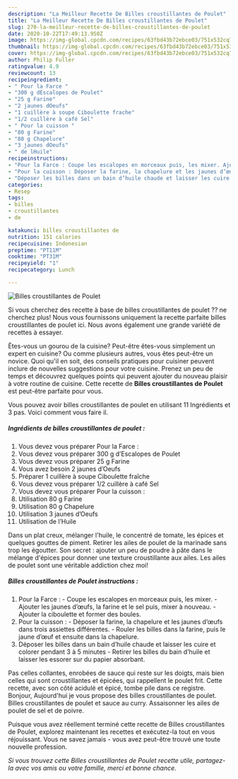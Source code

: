 ```yaml
---
description: "La Meilleur Recette De Billes croustillantes de Poulet"
title: "La Meilleur Recette De Billes croustillantes de Poulet"
slug: 270-la-meilleur-recette-de-billes-croustillantes-de-poulet
date: 2020-10-22T17:49:13.950Z
image: https://img-global.cpcdn.com/recipes/63fbd43b72ebce03/751x532cq70/billes-croustillantes-de-poulet-photo-principale-de-la-recette.jpg
thumbnail: https://img-global.cpcdn.com/recipes/63fbd43b72ebce03/751x532cq70/billes-croustillantes-de-poulet-photo-principale-de-la-recette.jpg
cover: https://img-global.cpcdn.com/recipes/63fbd43b72ebce03/751x532cq70/billes-croustillantes-de-poulet-photo-principale-de-la-recette.jpg
author: Philip Fuller
ratingvalue: 4.9
reviewcount: 13
recipeingredient:
- " Pour la Farce "
- "300 g dEscalopes de Poulet"
- "25 g Farine"
- "2 jaunes dOeufs"
- "1 cuillère à soupe Ciboulette frache"
- "1/2 cuillère à café Sel"
- " Pour la cuisson "
- "80 g Farine"
- "80 g Chapelure"
- "3 jaunes dOeufs"
- " de lHuile"
recipeinstructions:
- "Pour la Farce : Coupe les escalopes en morceaux puis, les mixer. Ajouter les jaunes d’œufs, la farine et le sel puis, mixer à nouveau. Ajouter la ciboulette et former des boules."
- "Pour la cuisson : Déposer la farine, la chapelure et les jaunes d’œufs dans trois assiettes différentes. Rouler les billes dans la farine, puis le jaune d’œuf et ensuite dans la chapelure."
- "Déposer les billes dans un bain d’huile chaude et laisser les cuire et colorer pendant 3 à 5 minutes  Retirer les billes du bain d’huile et laisser les essorer sur du papier absorbant."
categories:
- Resep
tags:
- billes
- croustillantes
- de

katakunci: billes croustillantes de 
nutrition: 151 calories
recipecuisine: Indonesian
preptime: "PT11M"
cooktime: "PT31M"
recipeyield: "1"
recipecategory: Lunch

---
```



![Billes croustillantes de Poulet](https://img-global.cpcdn.com/recipes/63fbd43b72ebce03/751x532cq70/billes-croustillantes-de-poulet-photo-principale-de-la-recette.jpg)

Si vous cherchez des recette à base de billes croustillantes de poulet ?? ne cherchez plus! Nous vous fournissons uniquement la recette parfaite billes croustillantes de poulet ici. Nous avons également une grande variété de recettes à essayer.

Êtes-vous un gourou de la cuisine? Peut-être êtes-vous simplement un expert en cuisine? Ou comme plusieurs autres, vous êtes peut-être un novice. Quoi qu'il en soit, des conseils pratiques pour cuisiner peuvent inclure de nouvelles suggestions pour votre cuisine. Prenez un peu de temps et découvrez quelques points qui peuvent ajouter du nouveau plaisir à votre routine de cuisine. Cette recette de <strong> Billes croustillantes de Poulet </strong> est peut-être parfaite pour vous.

<!--inarticleads1-->

Vous pouvez avoir billes croustillantes de poulet en utilisant 11 Ingrédients et 3 pas. Voici comment vous faire il.

##### Ingrédients de billes croustillantes de poulet :

1. Vous devez vous préparer  Pour la Farce :
1. Vous devez vous préparer 300 g d’Escalopes de Poulet
1. Vous devez vous préparer 25 g Farine
1. Vous avez besoin 2 jaunes d’Oeufs
1. Préparer 1 cuillère à soupe Ciboulette fraîche
1. Vous devez vous préparer 1/2 cuillère à café Sel
1. Vous devez vous préparer  Pour la cuisson :
1. Utilisation 80 g Farine
1. Utilisation 80 g Chapelure
1. Utilisation 3 jaunes d’Oeufs
1. Utilisation  de l’Huile


Dans un plat creux, mélanger l&#39;huile, le concentré de tomate, les épices et quelques gouttes de piment. Retirer les ailes de poulet de la marinade sans trop les égoutter. Son secret : ajouter un peu de poudre à pâte dans le mélange d&#39;épices pour donner une texture croustillante aux ailes. Les ailes de poulet sont une véritable addiction chez moi! 

<!--inarticleads2-->

##### Billes croustillantes de Poulet instructions :

1. Pour la Farce : - Coupe les escalopes en morceaux puis, les mixer. - Ajouter les jaunes d’œufs, la farine et le sel puis, mixer à nouveau. - Ajouter la ciboulette et former des boules.
1. Pour la cuisson : - Déposer la farine, la chapelure et les jaunes d’œufs dans trois assiettes différentes. - Rouler les billes dans la farine, puis le jaune d’œuf et ensuite dans la chapelure.
1. Déposer les billes dans un bain d’huile chaude et laisser les cuire et colorer pendant 3 à 5 minutes  - Retirer les billes du bain d’huile et laisser les essorer sur du papier absorbant.


Pas celles collantes, enrobées de sauce qui reste sur les doigts, mais bien celles qui sont croustillantes et épicées, qui rappellent le poulet frit. Cette recette, avec son côté acidulé et épicé, tombe pile dans ce registre. Bonjour, Aujourd&#39;hui je vous propose des billes croustillantes de poulet. Billes croustillantes de poulet et sauce au curry. Assaisonner les ailes de poulet de sel et de poivre. 

<!--inarticleads1-->

<p>
Puisque vous avez réellement terminé cette recette de Billes croustillantes de Poulet, explorez maintenant les recettes et exécutez-la tout en vous réjouissant. Vous ne savez jamais - vous avez peut-être trouvé une toute nouvelle profession.
</p>

<p>
<i>Si vous trouvez cette Billes croustillantes de Poulet recette utile, partagez-la avec vos amis ou votre famille, merci et bonne chance.</i>
</p>
